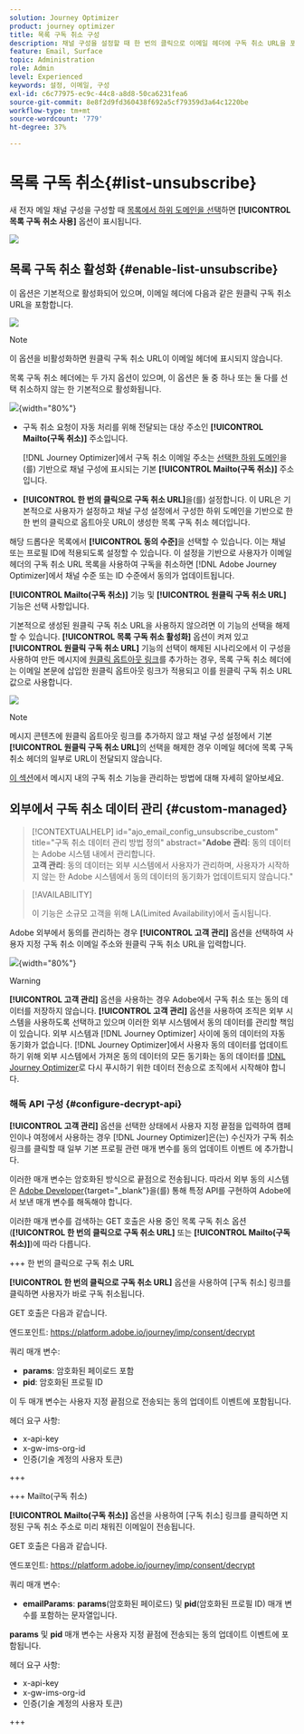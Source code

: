 ```yaml
---
solution: Journey Optimizer
product: journey optimizer
title: 목록 구독 취소 구성
description: 채널 구성을 설정할 때 한 번의 클릭으로 이메일 헤더에 구독 취소 URL을 포함하는 방법을 알아봅니다
feature: Email, Surface
topic: Administration
role: Admin
level: Experienced
keywords: 설정, 이메일, 구성
exl-id: c6c77975-ec9c-44c8-a8d8-50ca6231fea6
source-git-commit: 8e8f2d9fd360438f692a5cf79359d3a64c1220be
workflow-type: tm+mt
source-wordcount: '779'
ht-degree: 37%

---
```


# 목록 구독 취소{#list-unsubscribe}

<!--Do not modify - Legal Review Done -->

새 전자 메일 채널 구성을 구성할 때 [목록에서 하위 도메인을 선택](email-settings.md#subdomains-and-ip-pools)하면 **[!UICONTROL 목록 구독 취소 사용]** 옵션이 표시됩니다.

![](assets/preset-list-unsubscribe.png)

## 목록 구독 취소 활성화 {#enable-list-unsubscribe}

이 옵션은 기본적으로 활성화되어 있으며, 이메일 헤더에 다음과 같은 원클릭 구독 취소 URL을 포함합니다.

![](assets/preset-list-unsubscribe-header.png)

>[!NOTE]
>
>이 옵션을 비활성화하면 원클릭 구독 취소 URL이 이메일 헤더에 표시되지 않습니다.

목록 구독 취소 헤더에는 두 가지 옵션이 있으며, 이 옵션은 둘 중 하나 또는 둘 다를 선택 취소하지 않는 한 기본적으로 활성화됩니다.

![](assets/surface-list-unsubscribe.png){width="80%"}

* 구독 취소 요청이 자동 처리를 위해 전달되는 대상 주소인 **[!UICONTROL Mailto(구독 취소)]** 주소입니다.

  [!DNL Journey Optimizer]에서 구독 취소 이메일 주소는 [선택한 하위 도메인](#subdomains-and-ip-pools)을(를) 기반으로 채널 구성에 표시되는 기본 **[!UICONTROL Mailto(구독 취소)]** 주소입니다. <!--With this method, clicking the Unsubscribe link sends a pre-filled email to the unsubscribe address specified in the email header.-->

* **[!UICONTROL 한 번의 클릭으로 구독 취소 URL]**&#x200B;을(를) 설정합니다. 이 URL은 기본적으로 사용자가 설정하고 채널 구성 설정에서 구성한 하위 도메인을 기반으로 한 한 번의 클릭으로 옵트아웃 URL이 생성한 목록 구독 취소 헤더입니다. <!--With this method, clicking the Unsubscribe link directly unsubscribes the user, requiring only a single action to unsubscribe.-->

해당 드롭다운 목록에서 **[!UICONTROL 동의 수준]**&#x200B;을 선택할 수 있습니다. 이는 채널 또는 프로필 ID에 적용되도록 설정할 수 있습니다. 이 설정을 기반으로 사용자가 이메일 헤더의 구독 취소 URL 목록을 사용하여 구독을 취소하면 [!DNL Adobe Journey Optimizer]에서 채널 수준 또는 ID 수준에서 동의가 업데이트됩니다.

**[!UICONTROL Mailto(구독 취소)]** 기능 및 **[!UICONTROL 원클릭 구독 취소 URL]** 기능은 선택 사항입니다.

기본적으로 생성된 원클릭 구독 취소 URL을 사용하지 않으려면 이 기능의 선택을 해제할 수 있습니다. **[!UICONTROL 목록 구독 취소 활성화]** 옵션이 켜져 있고 **[!UICONTROL 원클릭 구독 취소 URL]** 기능의 선택이 해제된 시나리오에서 이 구성을 사용하여 만든 메시지에 [원클릭 옵트아웃 링크](../email/email-opt-out.md#one-click-opt-out)를 추가하는 경우, 목록 구독 취소 헤더에는 이메일 본문에 삽입한 원클릭 옵트아웃 링크가 적용되고 이를 원클릭 구독 취소 URL 값으로 사용합니다.

![](assets/preset-list-unsubscribe-opt-out-url.png)

>[!NOTE]
>
>메시지 콘텐츠에 원클릭 옵트아웃 링크를 추가하지 않고 채널 구성 설정에서 기본 **[!UICONTROL 원클릭 구독 취소 URL]**&#x200B;의 선택을 해제한 경우 이메일 헤더에 목록 구독 취소 헤더의 일부로 URL이 전달되지 않습니다.

[이 섹션](../email/email-opt-out.md#unsubscribe-header)에서 메시지 내의 구독 취소 기능을 관리하는 방법에 대해 자세히 알아보세요.

## 외부에서 구독 취소 데이터 관리 {#custom-managed}

>[!CONTEXTUALHELP]
>id="ajo_email_config_unsubscribe_custom"
>title="구독 취소 데이터 관리 방법 정의"
>abstract="**Adobe 관리**: 동의 데이터는 Adobe 시스템 내에서 관리합니다.<br>**고객 관리**: 동의 데이터는 외부 시스템에서 사용자가 관리하며, 사용자가 시작하지 않는 한 Adobe 시스템에서 동의 데이터의 동기화가 업데이트되지 않습니다."

>[!AVAILABILITY]
>
>이 기능은 소규모 고객을 위해 LA(Limited Availability)에서 출시됩니다.

Adobe 외부에서 동의를 관리하는 경우 **[!UICONTROL 고객 관리]** 옵션을 선택하여 사용자 지정 구독 취소 이메일 주소와 원클릭 구독 취소 URL을 입력합니다.

![](assets/surface-list-unsubscribe-custom.png){width="80%"}

>[!WARNING]
>
>**[!UICONTROL 고객 관리]** 옵션을 사용하는 경우 Adobe에서 구독 취소 또는 동의 데이터를 저장하지 않습니다. **[!UICONTROL 고객 관리]** 옵션을 사용하여 조직은 외부 시스템을 사용하도록 선택하고 있으며 이러한 외부 시스템에서 동의 데이터를 관리할 책임이 있습니다. 외부 시스템과 [!DNL Journey Optimizer] 사이에 동의 데이터의 자동 동기화가 없습니다. [!DNL Journey Optimizer]에서 사용자 동의 데이터를 업데이트하기 위해 외부 시스템에서 가져온 동의 데이터의 모든 동기화는 동의 데이터를 [!DNL Journey Optimizer](으)로 다시 푸시하기 위한 데이터 전송으로 조직에서 시작해야 합니다.

### 해독 API 구성 {#configure-decrypt-api}

**[!UICONTROL 고객 관리]** 옵션을 선택한 상태에서 사용자 지정 끝점을 입력하여 캠페인이나 여정에서 사용하는 경우 [!DNL Journey Optimizer]은(는) 수신자가 구독 취소 링크를 클릭할 때 일부 기본 프로필 관련 매개 변수를 동의 업데이트 이벤트 <!--sent to the custom endpoint -->에 추가합니다.

이러한 매개 변수는 암호화된 방식으로 끝점으로 전송됩니다. 따라서 외부 동의 시스템은 [Adobe Developer](https://developer.adobe.com){target="_blank"}을(를) 통해 특정 API를 구현하여 Adobe에서 보낸 매개 변수를 해독해야 합니다.

이러한 매개 변수를 검색하는 GET 호출은 사용 중인 목록 구독 취소 옵션(**[!UICONTROL 한 번의 클릭으로 구독 취소 URL]** 또는 **[!UICONTROL Mailto(구독 취소)]**)에 따라 다릅니다.

<!--To configure the API to send back the information to [!DNL Adobe Journey Optimizer] when a recipient has unsubscribed using the List unsubscribe option with custom endpoints, follow the steps below.-->

+++ 한 번의 클릭으로 구독 취소 URL

**[!UICONTROL 한 번의 클릭으로 구독 취소 URL]** 옵션을 사용하여 [구독 취소] 링크를 클릭하면 사용자가 바로 구독 취소됩니다.

GET 호출은 다음과 같습니다.

엔드포인트: https://platform.adobe.io/journey/imp/consent/decrypt

쿼리 매개 변수:

* **params**: 암호화된 페이로드 포함
* **pid**: 암호화된 프로필 ID

이 두 매개 변수는 사용자 지정 끝점으로 전송되는 동의 업데이트 이벤트에 포함됩니다.

헤더 요구 사항:

* x-api-key
* x-gw-ims-org-id
* 인증(기술 계정의 사용자 토큰)

+++

+++ Mailto(구독 취소)

**[!UICONTROL Mailto(구독 취소)]** 옵션을 사용하여 [구독 취소] 링크를 클릭하면 지정된 구독 취소 주소로 미리 채워진 이메일이 전송됩니다.

GET 호출은 다음과 같습니다.

엔드포인트: https://platform.adobe.io/journey/imp/consent/decrypt

쿼리 매개 변수:

* **emailParams**: **params**(암호화된 페이로드) 및 **pid**(암호화된 프로필 ID) 매개 변수를 포함하는 문자열입니다.

**params** 및 **pid** 매개 변수는 사용자 지정 끝점에 전송되는 동의 업데이트 이벤트에 포함됩니다.

헤더 요구 사항:

* x-api-key
* x-gw-ims-org-id
* 인증(기술 계정의 사용자 토큰)

+++
